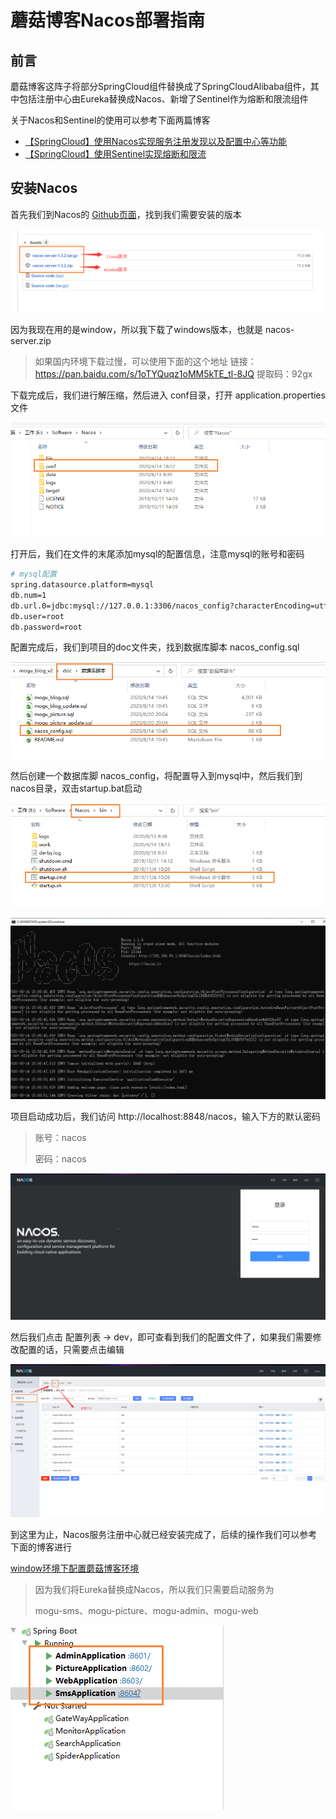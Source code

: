 # 蘑菇博客Nacos部署指南

## 前言

蘑菇博客这阵子将部分SpringCloud组件替换成了SpringCloudAlibaba组件，其中包括注册中心由Eureka替换成Nacos、新增了Sentinel作为熔断和限流组件

关于Nacos和Sentinel的使用可以参考下面两篇博客

- [【SpringCloud】使用Nacos实现服务注册发现以及配置中心等功能](http://moguit.cn/#/info?blogUid=e6e619349d31dded928c9265c5a9c672)
- [【SpringCloud】使用Sentinel实现熔断和限流](http://moguit.cn/#/info?blogUid=408e9c889ebf96a66af2adfdc258ba5f)

## 安装Nacos

首先我们到Nacos的 [Github页面](https://github.com/alibaba/nacos/releases)，找到我们需要安装的版本

![image-20200814144224359](images/image-20200814144224359.png)

因为我现在用的是window，所以我下载了windows版本，也就是 nacos-server.zip

> 如果国内环境下载过慢，可以使用下面的这个地址
> 链接：https://pan.baidu.com/s/1oTYQuqz1oMM5kTE_tl-8JQ 
> 提取码：92gx 

下载完成后，我们进行解压缩，然后进入 conf目录，打开 application.properties文件

![image-20200814144515174](images/image-20200814144515174.png)

打开后，我们在文件的末尾添加mysql的配置信息，注意mysql的账号和密码

```bash
# mysql配置
spring.datasource.platform=mysql
db.num=1
db.url.0=jdbc:mysql://127.0.0.1:3306/nacos_config?characterEncoding=utf8&connectTimeout=1000&socketTimeout=3000&autoReconnect=true
db.user=root
db.password=root
```

配置完成后，我们到项目的doc文件夹，找到数据库脚本 nacos_config.sql

![image-20200814150620395](images/image-20200814150620395.png)

然后创建一个数据库脚 nacos_config，将配置导入到mysql中，然后我们到nacos目录，双击startup.bat启动

![image-20200814150743682](images/image-20200814150743682.png)

![image-20200814150938013](images/image-20200814150938013.png)

项目启动成功后，我们访问 http://localhost:8848/nacos，输入下方的默认密码

> 账号：nacos
>
> 密码：nacos

![image-20200814151027589](images/image-20200814151027589.png)

然后我们点击 配置列表 -> dev，即可查看到我们的配置文件了，如果我们需要修改配置的话，只需要点击编辑

![image-20200814151141045](images/image-20200814151141045.png)

到这里为止，Nacos服务注册中心就已经安装完成了，后续的操作我们可以参考下面的博客进行 

[window环境下配置蘑菇博客环境](http://moguit.cn/#/info?blogUid=082ca226cf2e4103b0ffa6e6c13d7b14)

> 因为我们将Eureka替换成Nacos，所以我们只需要启动服务为
>
> mogu-sms、mogu-picture、mogu-admin、mogu-web

![image-20200814154136820](images/image-20200814154136820.png)

